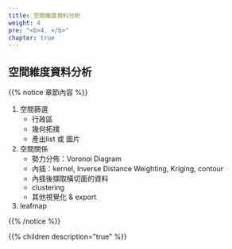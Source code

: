 ```yaml
---
title: 空間維度資料分析
weight: 4
pre: "<b>4. </b>"
chapter: true
---
```


## 空間維度資料分析

{{% notice 章節內容 %}}

1. 空間篩選
    - 行政區
    - 幾何拓撲
    - 產出list 或 圖片
2. 空間關係
    - 勢力分佈：Voronoi Diagram
    - 內插：kernel, Inverse Distance Weighting, Kriging, contour
    - 內插後擷取橫切面的資料
    - clustering
    - 其他視覺化 & export
3. leafmap

{{% /notice %}}

{{% children description="true" %}}
